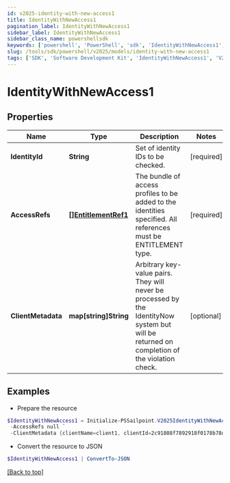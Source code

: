 ```yaml
---
id: v2025-identity-with-new-access1
title: IdentityWithNewAccess1
pagination_label: IdentityWithNewAccess1
sidebar_label: IdentityWithNewAccess1
sidebar_class_name: powershellsdk
keywords: ['powershell', 'PowerShell', 'sdk', 'IdentityWithNewAccess1', 'V2025IdentityWithNewAccess1'] 
slug: /tools/sdk/powershell/v2025/models/identity-with-new-access1
tags: ['SDK', 'Software Development Kit', 'IdentityWithNewAccess1', 'V2025IdentityWithNewAccess1']
---
```



# IdentityWithNewAccess1

## Properties

Name | Type | Description | Notes
------------ | ------------- | ------------- | -------------
**IdentityId** | **String** | Set of identity IDs to be checked. | [required]
**AccessRefs** | [**[]EntitlementRef1**](entitlement-ref1) | The bundle of access profiles to be added to the identities specified. All references must be ENTITLEMENT type. | [required]
**ClientMetadata** | **map[string]String** | Arbitrary key-value pairs. They will never be processed by the IdentityNow system but will be returned on completion of the violation check. | [optional] 

## Examples

- Prepare the resource
```powershell
$IdentityWithNewAccess1 = Initialize-PSSailpoint.V2025IdentityWithNewAccess1  -IdentityId 2c91809050db617d0150e0bf3215385e `
 -AccessRefs null `
 -ClientMetadata {clientName=client1, clientId=2c91808f7892918f0178b78da4a305a1}
```

- Convert the resource to JSON
```powershell
$IdentityWithNewAccess1 | ConvertTo-JSON
```


[[Back to top]](#) 

